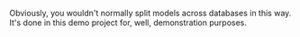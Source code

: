Obviously, you wouldn't normally split models across databases in this way. It's done in this demo project for, well, demonstration purposes.
